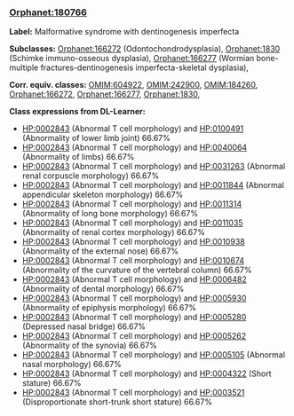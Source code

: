 
### [Orphanet:180766](http://www.orpha.net/ORDO/Orphanet_180766)
**Label:** Malformative syndrome with dentinogenesis imperfecta

**Subclasses:** [Orphanet:166272](http://www.orpha.net/ORDO/Orphanet_166272) (Odontochondrodysplasia), [Orphanet:1830](http://www.orpha.net/ORDO/Orphanet_1830) (Schimke immuno-osseous dysplasia), [Orphanet:166277](http://www.orpha.net/ORDO/Orphanet_166277) (Wormian bone-multiple fractures-dentinogenesis imperfecta-skeletal dysplasia), 

**Corr. equiv. classes:** [OMIM:604922](http://purl.obolibrary.org/obo/OMIM_604922), [OMIM:242900](http://purl.obolibrary.org/obo/OMIM_242900), [OMIM:184260](http://purl.obolibrary.org/obo/OMIM_184260), [Orphanet:166272](http://www.orpha.net/ORDO/Orphanet_166272), [Orphanet:166277](http://www.orpha.net/ORDO/Orphanet_166277), [Orphanet:1830](http://www.orpha.net/ORDO/Orphanet_1830), 

**Class expressions from DL-Learner:**

- [HP:0002843](http://purl.obolibrary.org/obo/HP_0002843) (Abnormal T cell morphology) and [HP:0100491](http://purl.obolibrary.org/obo/HP_0100491) (Abnormality of lower limb joint) 66.67%
- [HP:0002843](http://purl.obolibrary.org/obo/HP_0002843) (Abnormal T cell morphology) and [HP:0040064](http://purl.obolibrary.org/obo/HP_0040064) (Abnormality of limbs) 66.67%
- [HP:0002843](http://purl.obolibrary.org/obo/HP_0002843) (Abnormal T cell morphology) and [HP:0031263](http://purl.obolibrary.org/obo/HP_0031263) (Abnormal renal corpuscle morphology) 66.67%
- [HP:0002843](http://purl.obolibrary.org/obo/HP_0002843) (Abnormal T cell morphology) and [HP:0011844](http://purl.obolibrary.org/obo/HP_0011844) (Abnormal appendicular skeleton morphology) 66.67%
- [HP:0002843](http://purl.obolibrary.org/obo/HP_0002843) (Abnormal T cell morphology) and [HP:0011314](http://purl.obolibrary.org/obo/HP_0011314) (Abnormality of long bone morphology) 66.67%
- [HP:0002843](http://purl.obolibrary.org/obo/HP_0002843) (Abnormal T cell morphology) and [HP:0011035](http://purl.obolibrary.org/obo/HP_0011035) (Abnormality of renal cortex morphology) 66.67%
- [HP:0002843](http://purl.obolibrary.org/obo/HP_0002843) (Abnormal T cell morphology) and [HP:0010938](http://purl.obolibrary.org/obo/HP_0010938) (Abnormality of the external nose) 66.67%
- [HP:0002843](http://purl.obolibrary.org/obo/HP_0002843) (Abnormal T cell morphology) and [HP:0010674](http://purl.obolibrary.org/obo/HP_0010674) (Abnormality of the curvature of the vertebral column) 66.67%
- [HP:0002843](http://purl.obolibrary.org/obo/HP_0002843) (Abnormal T cell morphology) and [HP:0006482](http://purl.obolibrary.org/obo/HP_0006482) (Abnormality of dental morphology) 66.67%
- [HP:0002843](http://purl.obolibrary.org/obo/HP_0002843) (Abnormal T cell morphology) and [HP:0005930](http://purl.obolibrary.org/obo/HP_0005930) (Abnormality of epiphysis morphology) 66.67%
- [HP:0002843](http://purl.obolibrary.org/obo/HP_0002843) (Abnormal T cell morphology) and [HP:0005280](http://purl.obolibrary.org/obo/HP_0005280) (Depressed nasal bridge) 66.67%
- [HP:0002843](http://purl.obolibrary.org/obo/HP_0002843) (Abnormal T cell morphology) and [HP:0005262](http://purl.obolibrary.org/obo/HP_0005262) (Abnormality of the synovia) 66.67%
- [HP:0002843](http://purl.obolibrary.org/obo/HP_0002843) (Abnormal T cell morphology) and [HP:0005105](http://purl.obolibrary.org/obo/HP_0005105) (Abnormal nasal morphology) 66.67%
- [HP:0002843](http://purl.obolibrary.org/obo/HP_0002843) (Abnormal T cell morphology) and [HP:0004322](http://purl.obolibrary.org/obo/HP_0004322) (Short stature) 66.67%
- [HP:0002843](http://purl.obolibrary.org/obo/HP_0002843) (Abnormal T cell morphology) and [HP:0003521](http://purl.obolibrary.org/obo/HP_0003521) (Disproportionate short-trunk short stature) 66.67%


